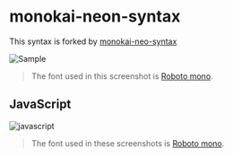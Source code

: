 # monokai-neon-syntax

This syntax is forked by [monokai-neo-syntax](https://atom.io/themes/monokai-neo-syntax)

![Sample](https://i.imgur.com/n6AUkL6.png)
> The font used in this screenshot is [Roboto mono](https://fonts.google.com/specimen/Roboto+Mono).

<!-- ## HTML
![html](http://i.imgur.com/ncVUhdY.png)

## less
![less](http://i.imgur.com/7wNjsX2.png) -->

## JavaScript
![javascript](https://i.imgur.com/F1e3WsP.png)
> The font used in these screenshots is [Roboto mono](https://fonts.google.com/specimen/Roboto+Mono).

